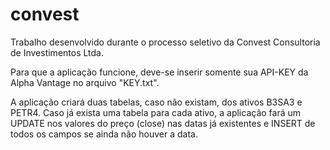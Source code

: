 # convest

Trabalho desenvolvido durante o processo seletivo da Convest Consultoria de Investimentos Ltda.

Para que a aplicação funcione, deve-se inserir somente sua API-KEY da Alpha Vantage no arquivo "KEY.txt".

A aplicação criará duas tabelas, caso não existam, dos ativos B3SA3 e PETR4. Caso já exista uma tabela para cada ativo, 
a aplicação fará um UPDATE nos valores do preço (close) nas datas já existentes e INSERT de todos os campos se ainda não
 houver a data.
